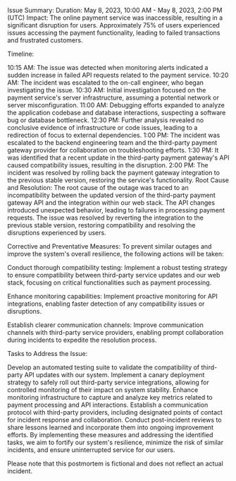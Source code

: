 Issue Summary:
Duration: May 8, 2023, 10:00 AM - May 8, 2023, 2:00 PM (UTC)
Impact: The online payment service was inaccessible, resulting in a significant disruption for users. Approximately 75% of users experienced issues accessing the payment functionality, leading to failed transactions and frustrated customers.

Timeline:

10:15 AM: The issue was detected when monitoring alerts indicated a sudden increase in failed API requests related to the payment service.
10:20 AM: The incident was escalated to the on-call engineer, who began investigating the issue.
10:30 AM: Initial investigation focused on the payment service's server infrastructure, assuming a potential network or server misconfiguration.
11:00 AM: Debugging efforts expanded to analyze the application codebase and database interactions, suspecting a software bug or database bottleneck.
12:30 PM: Further analysis revealed no conclusive evidence of infrastructure or code issues, leading to a redirection of focus to external dependencies.
1:00 PM: The incident was escalated to the backend engineering team and the third-party payment gateway provider for collaboration on troubleshooting efforts.
1:30 PM: It was identified that a recent update in the third-party payment gateway's API caused compatibility issues, resulting in the disruption.
2:00 PM: The incident was resolved by rolling back the payment gateway integration to the previous stable version, restoring the service's functionality.
Root Cause and Resolution:
The root cause of the outage was traced to an incompatibility between the updated version of the third-party payment gateway API and the integration within our web stack. The API changes introduced unexpected behavior, leading to failures in processing payment requests. The issue was resolved by reverting the integration to the previous stable version, restoring compatibility and resolving the disruptions experienced by users.

Corrective and Preventative Measures:
To prevent similar outages and improve the system's overall resilience, the following actions will be taken:

Conduct thorough compatibility testing: Implement a robust testing strategy to ensure compatibility between third-party service updates and our web stack, focusing on critical functionalities such as payment processing.

Enhance monitoring capabilities: Implement proactive monitoring for API integrations, enabling faster detection of any compatibility issues or disruptions.

Establish clearer communication channels: Improve communication channels with third-party service providers, enabling prompt collaboration during incidents to expedite the resolution process.

Tasks to Address the Issue:

Develop an automated testing suite to validate the compatibility of third-party API updates with our system.
Implement a canary deployment strategy to safely roll out third-party service integrations, allowing for controlled monitoring of their impact on system stability.
Enhance monitoring infrastructure to capture and analyze key metrics related to payment processing and API interactions.
Establish a communication protocol with third-party providers, including designated points of contact for incident response and collaboration.
Conduct post-incident reviews to share lessons learned and incorporate them into ongoing improvement efforts.
By implementing these measures and addressing the identified tasks, we aim to fortify our system's resilience, minimize the risk of similar incidents, and ensure uninterrupted service for our users.

Please note that this postmortem is fictional and does not reflect an actual incident.

